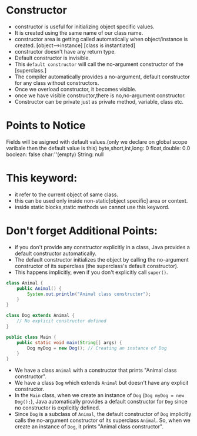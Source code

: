 # Constructor
* constructor is useful for  initializing object specific values.
* It is created using the same name of our class name.
* constructor area is getting called automatically when object/instance  is created. 
[object-->instance] [class is instantiated]
* constructor doesn't have any return type.
* Default constructor is invisible.
* This `default constructor` will call the no-argument constructor of the [superclass.]
* The compiler automatically provides a no-argument, default constructor for any class without constructors.
* Once we overload constructor, it becomes visible.
* once we have visible constructor,there is no,no-argument constructor.
* Constructor can be private just as private method, variable, class etc.


# Points to Notice
Fields will be asigned with default values.(only we declare on global scope varibale then the default value is this)
byte,short,int,long: 0
float,double: 0.0
boolean: false
char:''(empty)
String: null


# This keyword:
* it refer to the current object of same class.  
* this can be used only inside non-static[object specific] area or context.
* inside static blocks,static methods we cannot use this keyword.


# Don't forget Additional Points:
* if you don't provide any constructor explicitly in a class, Java provides a default constructor automatically. 
* The default constructor initializes the object by calling the no-argument constructor of its superclass (the superclass's default constructor). 
* This happens implicitly, even if you don't explicitly call `super()`.



```java
class Animal {
    public Animal() {
        System.out.println("Animal class constructor");
    }
}

class Dog extends Animal {
    // No explicit constructor defined
}

public class Main {
    public static void main(String[] args) {
        Dog myDog = new Dog(); // Creating an instance of Dog
    }
}
```

- We have a class `Animal` with a constructor that prints "Animal class constructor".
- We have a class `Dog` which extends `Animal` but doesn't have any explicit constructor.
- In the `Main` class, when we create an instance of `Dog` (`Dog myDog = new Dog();`), Java automatically provides a default constructor for `Dog` since no constructor is explicitly defined.
- Since `Dog` is a subclass of `Animal`, the default constructor of `Dog` implicitly calls the no-argument constructor of its superclass `Animal`. So, when we create an instance of `Dog`, it prints "Animal class constructor".

